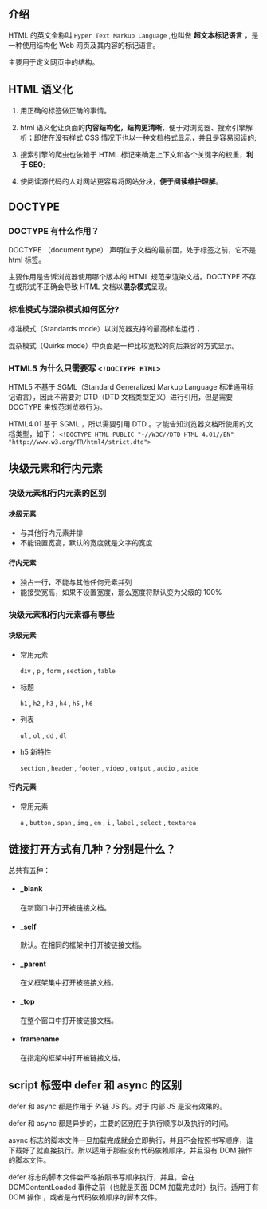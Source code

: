 
## 介绍

HTML 的英文全称叫 `Hyper Text Markup Language` ,也叫做 **超文本标记语言** ，是一种使用结构化 Web 网页及其内容的标记语言。

主要用于定义网页中的结构。

## HTML 语义化

1. 用正确的标签做正确的事情。

2. html 语义化让页面的**内容结构化，结构更清晰**，便于对浏览器、搜索引擎解析；即使在没有样式 CSS 情况下也以一种文档格式显示，并且是容易阅读的;

3. 搜索引擎的爬虫也依赖于 HTML 标记来确定上下文和各个关键字的权重，**利于 SEO**;

4. 使阅读源代码的人对网站更容易将网站分块，**便于阅读维护理解**。

## DOCTYPE

### DOCTYPE 有什么作用？

DOCTYPE （document type） 声明位于文档的最前面，处于标签之前，它不是 html 标签。

主要作用是告诉浏览器使用哪个版本的 HTML 规范来渲染文档。DOCTYPE 不存在或形式不正确会导致 HTML 文档以**混杂模式**呈现。

### 标准模式与混杂模式如何区分?

标准模式（Standards mode）以浏览器支持的最高标准运行；

混杂模式（Quirks mode）中页面是一种比较宽松的向后兼容的方式显示。

### HTML5 为什么只需要写 `<!DOCTYPE HTML>`

HTML5 不基于 SGML（Standard Generalized Markup Language 标准通用标记语言），因此不需要对 DTD（DTD 文档类型定义）进行引用，但是需要 DOCTYPE 来规范浏览器行为。

HTML4.01 基于 SGML ，所以需要引用 DTD 。才能告知浏览器文档所使用的文档类型，如下：
`<!DOCTYPE HTML PUBLIC "-//W3C//DTD HTML 4.01//EN" "http://www.w3.org/TR/html4/strict.dtd">`

## 块级元素和行内元素

### 块级元素和行内元素的区别

#### 块级元素

- 与其他行内元素并排
- 不能设置宽高，默认的宽度就是文字的宽度

#### 行内元素

- 独占一行，不能与其他任何元素并列
- 能接受宽高，如果不设置宽度，那么宽度将默认变为父级的 100%

### 块级元素和行内元素都有哪些

#### 块级元素

- 常用元素

    `div` , `p` , `form` , `section` , `table`

- 标题

    `h1` , `h2` , `h3` , `h4` , `h5` , `h6`

- 列表

    `ul` , `ol` , `dd` , `dl`

- h5 新特性

    `section` , `header` , `footer` , `video` , `output` , `audio` , `aside`

#### 行内元素

- 常用元素

    `a` , `button` , `span` , `img` , `em` , `i` , `label` , `select` , `textarea`

## 链接打开方式有几种？分别是什么？

总共有五种：

- #### \_blank

    在新窗口中打开被链接文档。

- #### \_self

    默认。在相同的框架中打开被链接文档。

- #### \_parent

    在父框架集中打开被链接文档。

- #### \_top

    在整个窗口中打开被链接文档。

- #### framename

    在指定的框架中打开被链接文档。

## script 标签中 defer 和 async 的区别

defer 和 async 都是作用于 外链 JS 的。对于 内部 JS 是没有效果的。

defer 和 async 都是异步的，主要的区别在于执行顺序以及执行的时间。

async 标志的脚本文件一旦加载完成就会立即执行，并且不会按照书写顺序，谁下载好了就直接执行。所以适用于那些没有代码依赖顺序，并且没有 DOM 操作 的脚本文件。

defer 标志的脚本文件会严格按照书写顺序执行，并且，会在 DOMContentLoaded 事件之前（也就是页面 DOM 加载完成时）执行。适用于有 DOM 操作 ，或者是有代码依赖顺序的脚本文件。
